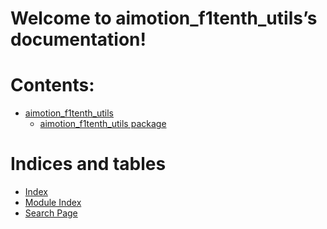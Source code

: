 <!-- aimotion_f1tenth_utils documentation master file, created by
sphinx-quickstart on Thu Feb  8 13:25:23 2024.
You can adapt this file completely to your liking, but it should at least
contain the root `toctree` directive. -->

# Welcome to aimotion_f1tenth_utils’s documentation!

# Contents:

* [aimotion_f1tenth_utils](modules.md)
  * [aimotion_f1tenth_utils package](aimotion_f1tenth_utils.md)

# Indices and tables

* [Index](genindex.md)
* [Module Index](py-modindex.md)
* [Search Page](search.md)

